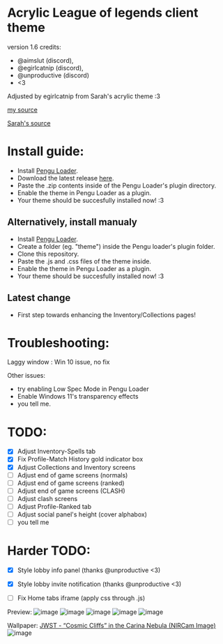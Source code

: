 # Acrylic League of legends client theme
version 1.6
credits:
- @aimslut (discord),
- @egirlcatnip (discord),
- @unproductive (discord)
- <3

Adjusted by egirlcatnip from Sarah's acrylic theme :3

[my source](https://github.com/PrincessAkira/league-launcher-theme/tree/main/Acrylical)

[Sarah's source](https://github.com/PrincessAkira/league-launcher-theme/tree/main/Acrylical)

# Install guide:
- Install [Pengu Loader](https://github.com/PenguLoader/PenguLoader).
- Download the latest release [here](https://github.com/egirlcatnip/acrylic-league-theme/releases/latest).
- Paste the .zip contents inside of the Pengu Loader's plugin directory.
- Enable the theme in Pengu Loader as a plugin.
- Your theme should be succesfully installed now! :3

## Alternatively, install manualy
- Install [Pengu Loader](https://github.com/PenguLoader/PenguLoader).
- Create a folder (eg. "theme") inside the Pengu loader's plugin folder.
- Clone this repository.
- Paste the .js and .css files of the theme inside.
- Enable the theme in Pengu Loader as a plugin.
- Your theme should be succesfully installed now! :3

## Latest change
- First step towards enhancing the Inventory/Collections pages!

# Troubleshooting:
  Laggy window : Win 10 issue, no fix

  Other issues:
- try enabling Low Spec Mode in Pengu Loader
- Enable Windows 11's transparency effects
- you tell me.

# TODO:
- [x] Adjust Inventory-Spells tab
- [x] Fix Profile-Match History gold indicator box
- [x] Adjust Collections and Inventory screens
- [ ] Adjust end of game screens (normals)
- [ ] Adjust end of game screens (ranked)
- [ ] Adjust end of game screens (CLASH)
- [ ] Adjust clash screens
- [ ] Adjust Profile-Ranked tab
- [ ] Adjust social panel's height (cover alphabox)
- [ ] you tell me

# Harder TODO:
- [x] Style lobby info panel (thanks @unproductive <3)
- [x] Style lobby invite notification (thanks @unproductive <3)
- [ ] Fix Home tabs iframe (apply css through .js)



Preview:
![image](https://github.com/egirlcatnip/acrylic-league-theme/assets/26607304/74134768-1542-41cb-aa35-cdd1a716b98b)
![image](https://github.com/egirlcatnip/acrylic-league-theme/assets/26607304/169bffe0-8ee6-4f75-8457-55299d6275a0)
![image](https://github.com/egirlcatnip/acrylic-league-theme/assets/26607304/af7835d6-fd21-4acf-ac1c-c07c700c9bc5)
![image](https://github.com/egirlcatnip/acrylic-league-theme/assets/26607304/e792bd81-9486-406a-a870-eaa43be33438)
![image](https://github.com/egirlcatnip/acrylic-league-theme/assets/26607304/dad90802-0a20-4fae-8ef0-5aaa2ffae2f7)





Wallpaper: [JWST - “Cosmic Cliffs” in the Carina Nebula (NIRCam Image) ](https://webbtelescope.org/contents/media/images/2022/031/01G77PKB8NKR7S8Z6HBXMYATGJ) 
![image](https://github.com/egirlcatnip/acrylic-league-theme/assets/26607304/96dc9982-e4a7-45c8-8568-7b3469e161ab)
